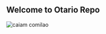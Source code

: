 ## Welcome to Otario Repo
![caiam comilao](https://cloud.githubusercontent.com/assets/6165892/22654348/a5c3a738-ec73-11e6-8393-aecafb70032d.jpg)
